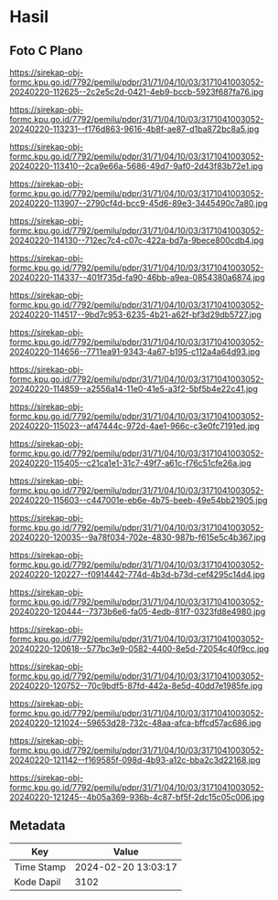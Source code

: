 # Hasil

## Foto C Plano

https://sirekap-obj-formc.kpu.go.id/7792/pemilu/pdpr/31/71/04/10/03/3171041003052-20240220-112625--2c2e5c2d-0421-4eb9-bccb-5923f687fa76.jpg

https://sirekap-obj-formc.kpu.go.id/7792/pemilu/pdpr/31/71/04/10/03/3171041003052-20240220-113231--f176d863-9616-4b8f-ae87-d1ba872bc8a5.jpg

https://sirekap-obj-formc.kpu.go.id/7792/pemilu/pdpr/31/71/04/10/03/3171041003052-20240220-113410--2ca9e66a-5686-49d7-9af0-2d43f83b72e1.jpg

https://sirekap-obj-formc.kpu.go.id/7792/pemilu/pdpr/31/71/04/10/03/3171041003052-20240220-113907--2790cf4d-bcc9-45d6-89e3-3445490c7a80.jpg

https://sirekap-obj-formc.kpu.go.id/7792/pemilu/pdpr/31/71/04/10/03/3171041003052-20240220-114130--712ec7c4-c07c-422a-bd7a-9bece800cdb4.jpg

https://sirekap-obj-formc.kpu.go.id/7792/pemilu/pdpr/31/71/04/10/03/3171041003052-20240220-114337--401f735d-fa90-46bb-a9ea-0854380a6874.jpg

https://sirekap-obj-formc.kpu.go.id/7792/pemilu/pdpr/31/71/04/10/03/3171041003052-20240220-114517--9bd7c953-6235-4b21-a62f-bf3d29db5727.jpg

https://sirekap-obj-formc.kpu.go.id/7792/pemilu/pdpr/31/71/04/10/03/3171041003052-20240220-114656--7711ea91-9343-4a67-b195-c112a4a64d93.jpg

https://sirekap-obj-formc.kpu.go.id/7792/pemilu/pdpr/31/71/04/10/03/3171041003052-20240220-114859--a2556a14-11e0-41e5-a3f2-5bf5b4e22c41.jpg

https://sirekap-obj-formc.kpu.go.id/7792/pemilu/pdpr/31/71/04/10/03/3171041003052-20240220-115023--af47444c-972d-4ae1-966c-c3e0fc7191ed.jpg

https://sirekap-obj-formc.kpu.go.id/7792/pemilu/pdpr/31/71/04/10/03/3171041003052-20240220-115405--c21ca1e1-31c7-49f7-a61c-f76c51cfe26a.jpg

https://sirekap-obj-formc.kpu.go.id/7792/pemilu/pdpr/31/71/04/10/03/3171041003052-20240220-115603--c447001e-eb6e-4b75-beeb-49e54bb21905.jpg

https://sirekap-obj-formc.kpu.go.id/7792/pemilu/pdpr/31/71/04/10/03/3171041003052-20240220-120035--9a78f034-702e-4830-987b-f615e5c4b367.jpg

https://sirekap-obj-formc.kpu.go.id/7792/pemilu/pdpr/31/71/04/10/03/3171041003052-20240220-120227--f0914442-774d-4b3d-b73d-cef4295c14d4.jpg

https://sirekap-obj-formc.kpu.go.id/7792/pemilu/pdpr/31/71/04/10/03/3171041003052-20240220-120444--7373b6e6-fa05-4edb-81f7-0323fd8e4980.jpg

https://sirekap-obj-formc.kpu.go.id/7792/pemilu/pdpr/31/71/04/10/03/3171041003052-20240220-120618--577bc3e9-0582-4400-8e5d-72054c40f9cc.jpg

https://sirekap-obj-formc.kpu.go.id/7792/pemilu/pdpr/31/71/04/10/03/3171041003052-20240220-120752--70c9bdf5-87fd-442a-8e5d-40dd7e1985fe.jpg

https://sirekap-obj-formc.kpu.go.id/7792/pemilu/pdpr/31/71/04/10/03/3171041003052-20240220-121024--59653d28-732c-48aa-afca-bffcd57ac686.jpg

https://sirekap-obj-formc.kpu.go.id/7792/pemilu/pdpr/31/71/04/10/03/3171041003052-20240220-121142--f169585f-098d-4b93-a12c-bba2c3d22168.jpg

https://sirekap-obj-formc.kpu.go.id/7792/pemilu/pdpr/31/71/04/10/03/3171041003052-20240220-121245--4b05a369-936b-4c87-bf5f-2dc15c05c006.jpg


## Metadata

| Key        | Value               |
| ---------- | ------------------- |
| Time Stamp | 2024-02-20 13:03:17 |
| Kode Dapil | 3102                |



